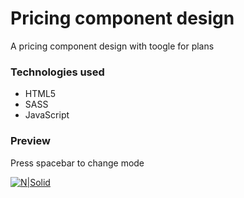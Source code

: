 # Pricing component design 
A pricing component design with toogle for plans

### Technologies used
* HTML5
* SASS
* JavaScript

### Preview
Press spacebar to change mode

[![N|Solid](https://repository-images.githubusercontent.com/287457987/1920f280-de24-11ea-9593-113c94d583d2)](https://devnaftan.github.io/pricing-component-design/)
